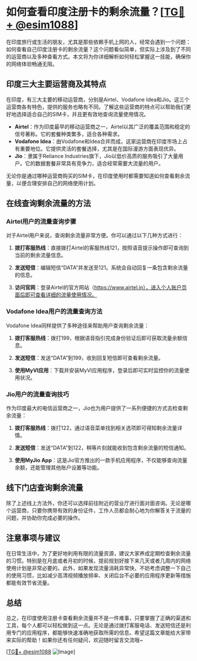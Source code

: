 # 如何查看印度注册卡的剩余流量？[[TG💪+ @esim1088](https://t.me/s/esim1088)]

在印度旅行或生活的朋友，尤其是那些依赖手机上网的人，经常会遇到一个问题：如何查看自己印度注册卡的剩余流量？这个问题看似简单，但实际上涉及到了不同的运营商以及多种查看方式。本文将为你详细解析如何轻松掌握这一技能，确保你的网络体验畅通无阻。

## 印度三大主要运营商及其特点

在印度，有三大主要的移动运营商，分别是Airtel、Vodafone Idea和Jio。这三个运营商各有特色，提供的服务也略有不同。了解这些运营商的特点可以帮助我们更好地选择适合自己的SIM卡，并且更有效地查询流量使用情况。

- **Airtel**：作为印度最早的移动运营商之一，Airtel以其广泛的覆盖范围和稳定的信号著称。它的套餐种类繁多，适合各种需求。
- **Vodafone Idea**：由Vodafone和Idea合并而成，这家运营商在印度市场上占有重要地位。它提供灵活的套餐选择，尤其是在国际漫游方面表现优异。
- **Jio**：隶属于Reliance Industries旗下，Jio以低价高质的服务吸引了大量用户。它的数据套餐非常具有竞争力，适合经常需要大流量的用户。

无论你是通过哪种运营商购买的SIM卡，在印度使用时都需要知道如何查看剩余流量，以便合理安排自己的网络使用计划。

## 在线查询剩余流量的方法

### Airtel用户的流量查询步骤

对于Airtel用户来说，查询剩余流量非常方便。你可以通过以下几种方式进行：

1. **拨打客服热线**：直接拨打Airtel的客服热线121，按照语音提示操作即可查询到当前的剩余流量信息。
   
2. **发送短信**：编辑短信“DATA”并发送至121。系统会自动回复一条包含剩余流量的信息。

3. **访问官网**：登录Airtel的官方网站（https://www.airtel.in），进入个人账户页面后即可查看详细的流量使用情况。

### Vodafone Idea用户的流量查询方法

Vodafone Idea同样提供了多种途径来帮助用户查询剩余流量：

1. **拨打客服热线**：拨打199，根据语音指引完成身份验证后即可获取流量余额信息。
   
2. **发送短信**：发送“DATA”到199，收到回复短信即可查看剩余流量。

3. **使用MyVI应用**：下载并安装MyVI应用程序，登录后即可实时监控你的流量使用状况。

### Jio用户的流量查询技巧

作为印度最大的电信运营商之一，Jio也为用户提供了一系列便捷的方式去检查剩余流量：

1. **拨打客服热线**：拨打122，通过语音菜单找到相关选项即可得知剩余流量详情。
   
2. **发送短信**：发送“DATA”到122，稍等片刻就能收到包含剩余流量的短信通知。

3. **使用MyJio App**：这是Jio官方推出的一款手机应用程序，不仅能够查询流量余额，还能管理其他账户设置等功能。

## 线下门店查询剩余流量

除了上述线上方法外，你还可以选择前往附近的营业厅进行面对面咨询。无论是哪个运营商，只要你携带有效的身份证件，工作人员都会耐心地为你解答关于流量的问题，并协助你完成必要的操作。

## 注意事项与建议

在日常生活中，为了更好地利用有限的流量资源，建议大家养成定期检查剩余流量的习惯。特别是在月底或者月初的时候，提前规划好接下来几天或者几周内的网络使用计划是非常必要的。此外，如果发现流量消耗异常快，不妨考虑调整一下自己的使用习惯，比如减少高清视频播放频率、关闭后台不必要的应用程序更新等措施都能有效节省流量。

## 总结

总之，在印度使用注册卡查看剩余流量并不是一件难事，只要掌握了正确的渠道和工具，每个人都可以轻松做到这一点。无论是通过拨打客服电话、发送短信还是利用专门的应用程序，都能够快速准确地获取所需的信息。希望这篇文章能给大家带来实际的帮助！如果你还有任何疑问，欢迎随时留言交流哦~

[[TG💪+ @esim1088](https://t.me/s/esim1088) ![Image](https://i.postimg.cc/4NQfJmqS/Snipaste-2025-05-13-00-14-12.png)]